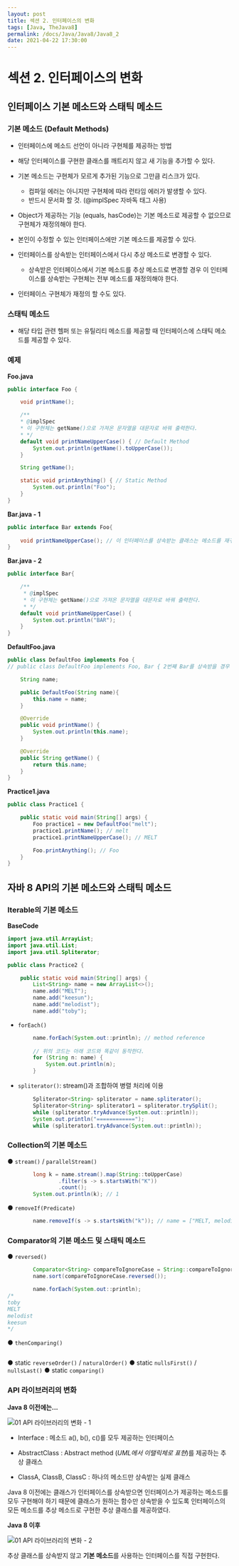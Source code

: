 ```yaml
---
layout: post
title: 섹션 2. 인터페이스의 변화
tags: [Java, TheJava8]
permalink: /docs/Java/Java8/Java8_2
date: 2021-04-22 17:30:00
---
```

# 섹션 2. 인터페이스의 변화

## 인터페이스 기본 메소드와 스태틱 메소드

### 기본 메소드 (Default Methods)

- 인터페이스에 메소드 선언이 아니라 구현체를 제공하는 방법
- 해당 인터페이스를 구현한 클래스를 깨트리지 않고 새 기능을 추가할 수 있다.
- 기본 메소드는 구현체가 모르게 추가된 기능으로 그만큼 리스크가 있다.
  - 컴파일 에러는 아니지만 구현체에 따라 런타임 에러가 발생할 수 있다.
  - 반드시 문서화 할 것. (@implSpec 자바독 태그 사용)
- Object가 제공하는 기능 (equals, hasCode)는 기본 메소드로 제공할 수 없으므로 구현체가 재정의해야 한다.

- 본인이 수정할 수 있는 인터페이스에만 기본 메소드를 제공할 수 있다.
- 인터페이스를 상속받는 인터페이스에서 다시 추상 메소드로 변경할 수 있다.
  - 상속받은 인터페이스에서 기본 메소드를 추상 메소드로 변경할 경우 이 인터페이스를 상속받는 구현체는 전부 메소드를 재정의해야 한다.
- 인터페이스 구현체가 재정의 할 수도 있다.
  
### 스태틱 메소드

- 해당 타입 관련 헬퍼 또는 유틸리티 메소드를 제공할 때 인터페이스에 스태틱 메소드를  제공할 수 있다.

### **예제**

**Foo.java**

```java
public interface Foo {

    void printName();

    /**
    * @implSpec
    * 이 구현체는 getName()으로 가져온 문자열을 대문자로 바꿔 출력한다.
    * */
    default void printNameUpperCase() { // Default Method
        System.out.println(getName().toUpperCase());
    }

    String getName();

    static void printAnything() { // Static Method
        System.out.println("Foo");
    }
}
```

**Bar.java - 1**

```java
public interface Bar extends Foo{
    
    void printNameUpperCase(); // 이 인터페이스를 상속받는 클래스는 메소드를 재구현해야 함
}
```

**Bar.java - 2**

```java
public interface Bar{

    /**
     * @implSpec
     * 이 구현체는 getName()으로 가져온 문자열을 대문자로 바꿔 출력한다.
     * */
    default void printNameUpperCase() {
        System.out.println("BAR");
    }
}
```

**DefaultFoo.java**

```java
public class DefaultFoo implements Foo {
// public class DefaultFoo implements Foo, Bar { 2번째 Bar를 상속받을 경우 컴파일 에러 발생 (Diamond Problem) 

    String name;

    public DefaultFoo(String name){
        this.name = name;
    }

    @Override
    public void printName() {
        System.out.println(this.name);
    }

    @Override
    public String getName() {
        return this.name;
    }
}
```

**Practice1.java**

```java
public class Practice1 {

    public static void main(String[] args) {
        Foo practice1 = new DefaultFoo("melt");
        practice1.printName(); // melt
        practice1.printNameUpperCase(); // MELT

        Foo.printAnything(); // Foo
    }
}
```

## 자바 8 API의 기본 메소드와 스태틱 메소드

### Iterable의 기본 메소드

**BaseCode**

```java
import java.util.ArrayList;
import java.util.List;
import java.util.Spliterator;

public class Practice2 {

    public static void main(String[] args) {
        List<String> name = new ArrayList<>();
        name.add("MELT");
        name.add("keesun");
        name.add("melodist");
        name.add("toby");
```

- `forEach()`

```java
        name.forEach(System.out::println); // method reference
		
		// 위의 코드는 아래 코드와 똑같이 동작한다.
        for (String n: name) {
            System.out.println(n);
        }
```

- `spliterator()`: stream()과 조합하여 병렬 처리에 이용

```java
        Spliterator<String> spliterator = name.spliterator();
        Spliterator<String> spliterator1 = spliterator.trySplit();
        while (spliterator.tryAdvance(System.out::println));
        System.out.println("============");
        while (spliterator1.tryAdvance(System.out::println));
```

### Collection의 기본 메소드

● `stream()` / `parallelStream()`

```java
        long k = name.stream().map(String::toUpperCase)
                .filter(s -> s.startsWith("K"))
                .count();
        System.out.println(k); // 1
```

● `removeIf(Predicate)`

```java
		name.removeIf(s -> s.startsWith("k")); // name = ["MELT, melodist, toby"]
```

### Comparator의 기본 메소드 및 스태틱 메소드

● `reversed()`

```java
        Comparator<String> compareToIgnoreCase = String::compareToIgnoreCase;
        name.sort(compareToIgnoreCase.reversed());

        name.forEach(System.out::println); 
/* 
toby
MELT
melodist
keesun
*/
```

● `thenComparing()`

```

```

● static `reverseOrder()` / `naturalOrder()`
● static `nullsFirst()` / `nullsLast()`
● static `comparing()`

### API 라이브러리의 변화

**Java 8 이전에는...**

![01  API 라이브러리의 변화 - 1](https://user-images.githubusercontent.com/52024566/116052482-9f305100-a6b4-11eb-933e-1461d093cd63.png)

- Interface : 메소드 a(), b(), c()를 모두 제공하는 인터페이스

- AbstractClass :  Abstract method (*UML에서 이탤릭체로 표현*)를 제공하는 추상 클래스

- ClassA, ClassB, ClassC : 하나의 메소드만 상속받는 실제 클래스

Java 8 이전에는 클래스가 인터페이스를 상속받으면 인터페이스가 제공하는 메소드를 모두 구현해야 하기 때문에 클래스가 원하는 함수만 상속받을 수 있도록 인터페이스의 모든 메소드를 추상 메소드로 구현한 추상 클래스를 제공하였다.

**Java 8 이후**

![01  API 라이브러리의 변화 - 2](https://user-images.githubusercontent.com/52024566/116052488-9fc8e780-a6b4-11eb-83e8-2e058d42c905.png)

추상 클래스를 상속받지 않고 **기본 메소드**를 사용하는 인터페이스를 직접 구현한다.